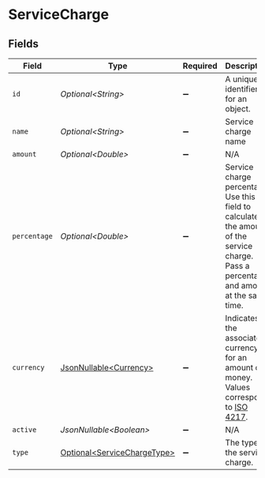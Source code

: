# ServiceCharge


## Fields

| Field                                                                                                                                   | Type                                                                                                                                    | Required                                                                                                                                | Description                                                                                                                             | Example                                                                                                                                 |
| --------------------------------------------------------------------------------------------------------------------------------------- | --------------------------------------------------------------------------------------------------------------------------------------- | --------------------------------------------------------------------------------------------------------------------------------------- | --------------------------------------------------------------------------------------------------------------------------------------- | --------------------------------------------------------------------------------------------------------------------------------------- |
| `id`                                                                                                                                    | *Optional\<String>*                                                                                                                     | :heavy_minus_sign:                                                                                                                      | A unique identifier for an object.                                                                                                      | 12345                                                                                                                                   |
| `name`                                                                                                                                  | *Optional\<String>*                                                                                                                     | :heavy_minus_sign:                                                                                                                      | Service charge name                                                                                                                     | Charge for delivery                                                                                                                     |
| `amount`                                                                                                                                | *Optional\<Double>*                                                                                                                     | :heavy_minus_sign:                                                                                                                      | N/A                                                                                                                                     | 27500                                                                                                                                   |
| `percentage`                                                                                                                            | *Optional\<Double>*                                                                                                                     | :heavy_minus_sign:                                                                                                                      | Service charge percentage. Use this field to calculate the amount of the service charge. Pass a percentage and amount at the same time. | 12.5                                                                                                                                    |
| `currency`                                                                                                                              | [JsonNullable\<Currency>](../../models/components/Currency.md)                                                                          | :heavy_minus_sign:                                                                                                                      | Indicates the associated currency for an amount of money. Values correspond to [ISO 4217](https://en.wikipedia.org/wiki/ISO_4217).      | USD                                                                                                                                     |
| `active`                                                                                                                                | *JsonNullable\<Boolean>*                                                                                                                | :heavy_minus_sign:                                                                                                                      | N/A                                                                                                                                     | true                                                                                                                                    |
| `type`                                                                                                                                  | [Optional\<ServiceChargeType>](../../models/components/ServiceChargeType.md)                                                            | :heavy_minus_sign:                                                                                                                      | The type of the service charge.                                                                                                         |                                                                                                                                         |
